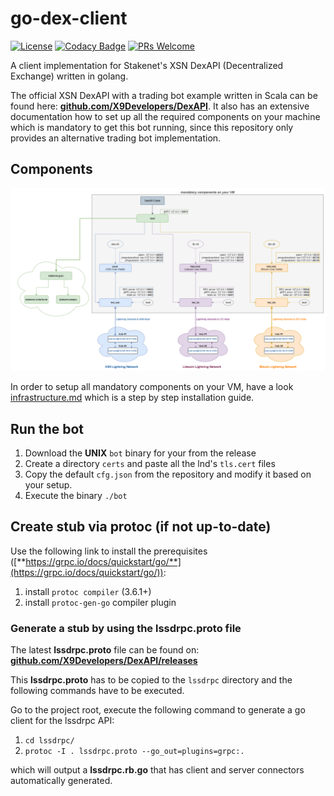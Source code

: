 # go-dex-client
[![License](http://img.shields.io/badge/license-MIT-blue.svg)](https://raw.githubusercontent.com/miguelmota/cwntr/go-crypto-tools/LICENSE.md)
[![Codacy Badge](https://api.codacy.com/project/badge/Grade/1ab794872bef48d59e09f8e3160d6326)](https://www.codacy.com/manual/cwntr/go-dex-client?utm_source=github.com&amp;utm_medium=referral&amp;utm_content=cwntr/go-dex-client&amp;utm_campaign=Badge_Grade)
[![PRs Welcome](https://img.shields.io/badge/PRs-welcome-brightgreen.svg)](#contributing)

A client implementation for Stakenet's XSN DexAPI (Decentralized Exchange) written in golang.

The official XSN DexAPI with a trading bot example written in Scala can be found here: [**github.com/X9Developers/DexAPI**](https://github.com/X9Developers/DexAPI). It also has an extensive documentation how to set up all the required components on your machine which is mandatory to get this bot running, since this repository only provides an alternative trading bot implementation.

## Components
![alt text](infrastructure/components.png)

In order to setup all mandatory components on your VM, have a look [infrastructure.md](infrastructure/infrastructure.md) which is a step by step installation guide.

## Run the bot
 1. Download the **UNIX** `bot` binary for your from the release
 2. Create a directory `certs` and paste all the lnd's `tls.cert` files
 3. Copy the default `cfg.json` from the repository and modify it based on your setup.
 4. Execute the binary `./bot`
 
## Create stub via protoc (if not up-to-date)
Use the following link to install the prerequisites ([**https://grpc.io/docs/quickstart/go/**](https://grpc.io/docs/quickstart/go/)):

 1. install `protoc compiler` (3.6.1+) 
 2. install `protoc-gen-go` compiler plugin 

### Generate a stub by using the lssdrpc.proto file
The latest **lssdrpc.proto** file can be found on: 
[**github.com/X9Developers/DexAPI/releases**](https://github.com/X9Developers/DexAPI/releases)

This **lssdrpc.proto** has to be copied to the `lssdrpc` directory and the following commands have to be executed.

Go to the project root, execute the following command to generate a go client for the lssdrpc API:

 1. `cd lssdrpc/`
 2. `protoc -I . lssdrpc.proto --go_out=plugins=grpc:.`

which will output a **lssdrpc.rb.go** that has client and server connectors automatically generated.
